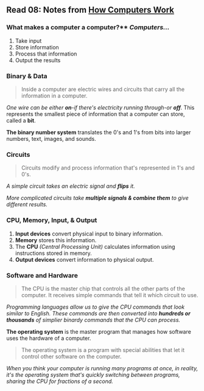 ## Read 08: Notes from [How Computers Work](https://www.youtube.com/watch?v=OAx_6-wdslM&list=PLzdnOPI1iJNcsRwJhvksEo1tJqjIqWbN-)

### What makes a computer a computer?** *Computers...*
1. Take input
2. Store information
3. Process that information
4. Output the results

### Binary & Data
> Inside a computer are electric wires and circuits that carry all the information in a computer.

*One wire can be either **on**-if there's electricity running through-or **off**.* 
This represents the smallest piece of information that a computer can store, called a **bit**.

**The binary number system** translates the 0's and 1's from bits into larger numbers, text, images, and sounds.

### Circuits
> Circuits modify and process information that's represented in 1's and 0's.

*A simple circuit takes an electric signal and **flips** it.*

*More complicated circuits take **multiple signals & combine them** to give different results.*

### CPU, Memory, Input, & Output
1. **Input devices** convert physical input to binary information.
2. **Memory** stores this information.
3. The **CPU** *(Central Processing Unit)* calculates information using instructions stored in memory.
4. **Output devices** convert information to physical output.

### Software and Hardware
> The CPU is the master chip that controls all the other parts of the computer.  It receives simple commands that tell it which circuit to use.

*Programming languages allow us to give the CPU commands that look similar to English.  These commands are then converted into **hundreds or thousands** of simplier binardy commands that the CPU can process.*

**The operating system** is the master program that manages how software uses the hardware of a computer.
> The operating system is a program with special abilities that let it control other software on the computer.  

*When you think your computer is running many programs at once, in reality, it's the operating system that's quickly switching between programs, sharing the CPU for fractions of a second.*




